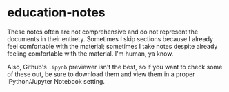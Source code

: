 # education-notes
These notes often are not comprehensive and do not represent the documents in their entirety. Sometimes I skip sections because I already feel comfortable with the material; sometimes I take notes despite already feeling comfortable with the material. I'm human, ya know.

Also, Github's `.ipynb` previewer isn't the best, so if you want to check some of these out, be sure to download them and view them in a proper iPython/Jupyter Notebook setting.
